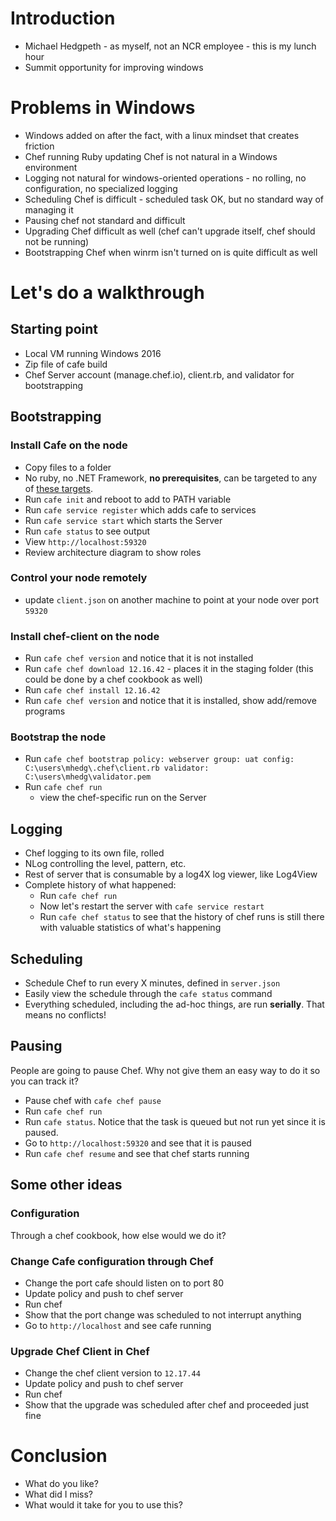 # Introduction

* Michael Hedgpeth - as myself, not an NCR employee - this is my lunch hour
* Summit opportunity for improving windows

# Problems in Windows

* Windows added on after the fact, with a linux mindset that creates friction
* Chef running Ruby updating Chef is not natural in a Windows environment
* Logging not natural for windows-oriented operations - no rolling, no configuration, no specialized logging
* Scheduling Chef is difficult - scheduled task OK, but no standard way of managing it
* Pausing chef not standard and difficult
* Upgrading Chef difficult as well (chef can't upgrade itself, chef should not be running)
* Bootstrapping Chef when winrm isn't turned on is quite difficult as well

# Let's do a walkthrough

## Starting point

* Local VM running Windows 2016
* Zip file of cafe build
* Chef Server account (manage.chef.io), client.rb, and validator for bootstrapping

## Bootstrapping

### Install Cafe on the node
  - Copy files to a folder
  - No ruby, no .NET Framework, **no prerequisites**, can be targeted to any of [these targets](https://docs.microsoft.com/en-us/dotnet/articles/core/rid-catalog#using-rids).
  - Run `cafe init` and reboot to add to PATH variable
  - Run `cafe service register` which adds cafe to services
  - Run `cafe service start` which starts the Server
  - Run `cafe status` to see output
  - View `http://localhost:59320`
  - Review architecture diagram to show roles

### Control your node remotely
  - update `client.json` on another machine to point at your node over port `59320`

### Install chef-client on the node 
  - Run `cafe chef version` and notice that it is not installed
  - Run `cafe chef download 12.16.42` - places it in the staging folder (this could be done by a chef cookbook as well)
  - Run `cafe chef install 12.16.42`
  - Run `cafe chef version` and notice that it is installed, show add/remove programs

### Bootstrap the node
  - Run `cafe chef bootstrap policy: webserver group: uat config: C:\users\mhedg\.chef\client.rb validator: C:\users\mhedg\validator.pem`
  - Run `cafe chef run`
    - view the chef-specific run on the Server

## Logging

* Chef logging to its own file, rolled
* NLog controlling the level, pattern, etc.
* Rest of server that is consumable by a log4X log viewer, like Log4View
* Complete history of what happened:
  - Run `cafe chef run`
  - Now let's restart the server with `cafe service restart`
  - Run `cafe chef status` to see that the history of chef runs is still there with valuable statistics of what's happening

## Scheduling

* Schedule Chef to run every X minutes, defined in `server.json`
* Easily view the schedule through the `cafe status` command
* Everything scheduled, including the ad-hoc things, are run **serially**. That means no conflicts!

## Pausing

People are going to pause Chef. Why not give them an easy way to do it so you can track it?

* Pause chef with `cafe chef pause`
* Run `cafe chef run`
* Run `cafe status`. Notice that the task is queued but not run yet since it is paused.
* Go to `http://localhost:59320` and see that it is paused
* Run `cafe chef resume` and see that chef starts running

## Some other ideas

### Configuration

Through a chef cookbook, how else would we do it?

### Change Cafe configuration through Chef
* Change the port cafe should listen on to port 80
* Update policy and push to chef server
* Run chef
* Show that the port change was scheduled to not interrupt anything
* Go to `http://localhost` and see cafe running

### Upgrade Chef Client in Chef
* Change the chef client version to `12.17.44`
* Update policy and push to chef server
* Run chef
* Show that the upgrade was scheduled after chef and proceeded just fine

# Conclusion

* What do you like?
* What did I miss?
* What would it take for you to use this?
